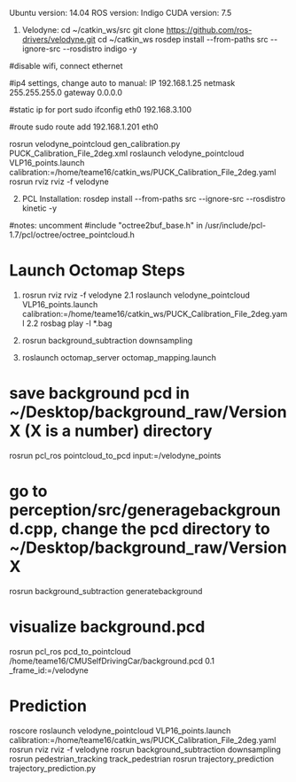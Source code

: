 Ubuntu version: 14.04
ROS version: Indigo
CUDA version: 7.5

1. Velodyne:
cd ~/catkin_ws/src
git clone https://github.com/ros-drivers/velodyne.git
cd ~/catkin_ws
rosdep install --from-paths src --ignore-src --rosdistro indigo -y

#disable wifi, connect ethernet 

#ip4 settings, change auto to manual: 
IP 192.168.1.25
netmask 255.255.255.0
gateway 0.0.0.0

#static ip for port
sudo ifconfig eth0 192.168.3.100

#route
sudo route add 192.168.1.201 eth0

rosrun velodyne_pointcloud gen_calibration.py PUCK_Calibration_File_2deg.xml
roslaunch velodyne_pointcloud VLP16_points.launch calibration:=/home/teame16/catkin_ws/PUCK_Calibration_File_2deg.yaml
rosrun rviz rviz -f velodyne

2. PCL Installation:
rosdep install --from-paths src --ignore-src --rosdistro kinetic -y

#notes:
uncomment #include "octree2buf_base.h" in /usr/include/pcl-1.7/pcl/octree/octree_pointcloud.h



# Launch Octomap Steps
1. rosrun rviz rviz -f velodyne
2.1 roslaunch velodyne_pointcloud VLP16_points.launch calibration:=/home/teame16/catkin_ws/PUCK_Calibration_File_2deg.yaml
2.2 rosbag play -l *.bag 
3. rosrun background_subtraction downsampling 

3. roslaunch octomap_server octomap_mapping.launch

# save background pcd in ~/Desktop/background_raw/VersionX (X is a number) directory
rosrun pcl_ros pointcloud_to_pcd input:=/velodyne_points

# go to perception/src/generagebackground.cpp, change the pcd directory to ~/Desktop/background_raw/VersionX
rosrun background_subtraction generatebackground

# visualize background.pcd
rosrun pcl_ros pcd_to_pointcloud /home/teame16/CMUSelfDrivingCar/background.pcd 0.1 _frame_id:=/velodyne

# Prediction
roscore
roslaunch velodyne_pointcloud VLP16_points.launch calibration:=/home/teame16/catkin_ws/PUCK_Calibration_File_2deg.yaml
rosrun rviz rviz -f velodyne
rosrun background_subtraction downsampling
rosrun pedestrian_tracking track_pedestrian
rosrun trajectory_prediction trajectory_prediction.py
